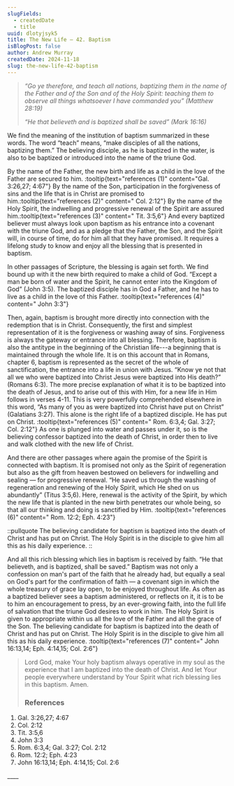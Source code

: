 ```yaml
---
slugFields:
  - createdDate
  - title
uuid: dlotyjsyk5
title: The New Life – 42. Baptism
isBlogPost: false
author: Andrew Murray
createdDate: 2024-11-18
slug: the-new-life-42-baptism
---
```

> *“Go ye therefore, and teach all nations, baptizing them in the name of the Father and of the Son and of the Holy Spirit: teaching them to observe all things whatsoever I have commanded you” (Matthew 28:19)*
>
> *“He that believeth and is baptized shall be saved” (Mark 16:16)*

We find the meaning of the institution of baptism summarized in these words. The word “teach” means, “make disciples of all the nations, baptizing them.” The believing disciple, as he is baptized in the water, is also to be baptized or introduced into the name of the triune God.

By the name of the Father, the new birth and life as a child in the love of the Father are secured to him. :tooltip{text="references (1)" content="Gal. 3:26,27; 4:67"} By the name of the Son, participation in the forgiveness of sins and the life that is in Christ are promised to him.:tooltip{text="references (2)" content=" Col. 2:12"} By the name of the Holy Spirit, the indwelling and progressive renewal of the Spirit are assured him.:tooltip{text="references (3)" content=" Tit. 3:5,6"} And every baptized believer must always look upon baptism as his entrance into a covenant with the triune God, and as a pledge that the Father, the Son, and the Spirit will, in course of time, do for him all that they have promised. It requires a lifelong study to know and enjoy all the blessing that is presented in baptism.

In other passages of Scripture, the blessing is again set forth. We find bound up with it the new birth required to make a child of God. “Except a man be born of water and the Spirit, he cannot enter into the Kingdom of God” (John 3:5). The baptized disciple has in God a Father, and he has to live as a child in the love of this Father. :tooltip{text="references (4)" content=" John 3:3"}

Then, again, baptism is brought more directly into connection with the redemption that is in Christ. Consequently, the first and simplest representation of it is the forgiveness or washing away of sins. Forgiveness is always the gateway or entrance into all blessing. Therefore, baptism is also the antitype in the beginning of the Christian life---a beginning that is maintained through the whole life. It is on this account that in Romans, chapter 6, baptism is represented as the secret of the whole of sanctification, the entrance into a life in union with Jesus. “Know ye not that all we who were baptized into Christ Jesus were baptized into His death?” (Romans 6:3). The more precise explanation of what it is to be baptized into the death of Jesus, and to arise out of this with Him, for a new life in Him follows in verses 4-11. This is very powerfully comprehended elsewhere in this word, “As many of you as were baptized into Christ have put on Christ” (Galatians 3:27). This alone is the right life of a baptized disciple. He has put on Christ. :tooltip{text="references (5)" content=" Rom. 6:3,4; Gal. 3:27; Col. 2:12"} As one is plunged into water and passes under it, so is the believing confessor baptized into the death of Christ, in order then to live and walk clothed with the new life of Christ.

And there are other passages where again the promise of the Spirit is connected with baptism. It is promised not only as the Spirit of regeneration but also as the gift from heaven bestowed on believers for indwelling and sealing — for progressive renewal. “He saved us through the washing of regeneration and renewing of the Holy Spirit, which He shed on us abundantly” (Titus 3:5,6). Here, renewal is the activity of the Spirit, by which the new life that is planted in the new birth penetrates our whole being, so that all our thinking and doing is sanctified by Him. :tooltip{text="references (6)" content=" Rom. 12:2; Eph. 4:23"}

::pullquote
The believing candidate for baptism is baptized into the death of Christ and has put on Christ. The Holy Spirit is in the disciple to give him all this as his daily experience.
::

And all this rich blessing which lies in baptism is received by faith. “He that believeth, and is baptized, shall be saved.” Baptism was not only a confession on man's part of the faith that he already had, but equally a seal on God's part for the confirmation of faith — a covenant sign in which the whole treasury of grace lay open, to be enjoyed throughout life. As often as a baptized believer sees a baptism administered, or reflects on it, it is to be to him an encouragement to press, by an ever-growing faith, into the full life of salvation that the triune God desires to work in him. The Holy Spirit is given to appropriate within us all the love of the Father and all the grace of the Son. The believing candidate for baptism is baptized into the death of Christ and has put on Christ. The Holy Spirit is in the disciple to give him all this as his daily experience. :tooltip{text="references (7)" content=" John 16:13,14; Eph. 4:14,15; Col. 2:6"}

> Lord God, make Your holy baptism always operative in my soul as the experience that I am baptized into the death of Christ. And let Your people everywhere understand by Your Spirit what rich blessing lies in this baptism. Amen.
>
> ### References

1. Gal. 3:26,27; 4:67
2. Col. 2:12
3. Tit. 3:5,6
4. John 3:3
5. Rom. 6:3,4; Gal. 3:27; Col. 2:12
6. Rom. 12:2; Eph. 4:23
7. John 16:13,14; Eph. 4:14,15; Col. 2:6

\_\_\_\_

